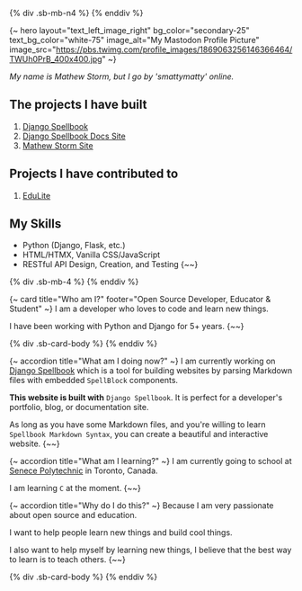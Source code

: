 {% div .sb-mb-n4 %}
{% enddiv %}

{~ hero layout="text_left_image_right" bg_color="secondary-25" text_bg_color="white-75" image_alt="My Mastodon Profile Picture" image_src="https://pbs.twimg.com/profile_images/1869063256146366464/TWUh0PrB_400x400.jpg" ~}

*My name is Mathew Storm, but I go by 'smattymatty' online.*

## The projects I have built

1. [Django Spellbook](https://github.com/smattymatty/django_spellbook)
2. [Django Spellbook Docs Site](https://github.com/smattymatty/django-spellbook-docs-site)
3. [Mathew Storm Site](https://github.com/smattymatty/mathew-storm-site)

## Projects I have contributed to

1. [EduLite](https://github.com/ibrahim-sisar/EduLite)

## My Skills

- Python (Django, Flask, etc.)
- HTML/HTMX, Vanilla CSS/JavaScript
- RESTful API Design, Creation, and Testing
{~~}

{% div .sb-mb-4 %}
{% enddiv %}

{~ card title="Who am I?" footer="Open Source Developer, Educator & Student"  ~}
I am a developer who loves to code and learn new things. 

I have been working with Python and Django for 5+ years.
{~~}

{% div .sb-card-body %}
{% enddiv %}

{~ accordion title="What am I doing now?" ~}
I am currently working on [Django Spellbook](https://pypi.org/project/django-spellbook/) which is a tool for building websites by parsing Markdown files with embedded `SpellBlock` components.

**This website is built with** `Django Spellbook`. It is perfect for a developer's portfolio, blog, or documentation site.

As long as you have some Markdown files, and you're willing to learn `Spellbook Markdown Syntax`, you can create a beautiful and interactive website.
{~~}

{~ accordion title="What am I learning?" ~}
I am currently going to school at [Senece Polytechnic](https://www.senecapolytechnic.ca/home.html) in Toronto, Canada.

I am learning `C` at the moment.
{~~}

{~ accordion title="Why do I do this?" ~}
Because I am very passionate about open source and education.

I want to help people learn new things and build cool things.

I also want to help myself by learning new things, I believe that the best way to learn is to teach others.
{~~}

{% div .sb-card-body %}
{% enddiv %}
